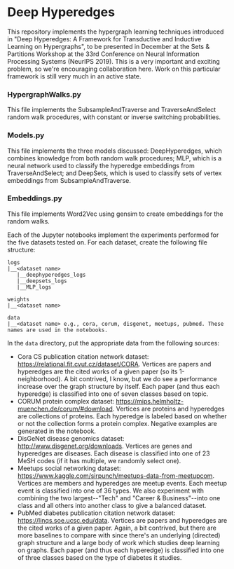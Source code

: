 # Deep Hyperedges

This repository implements the hypergraph learning techniques introduced in "Deep Hyperedges: A Framework for Transductive and Inductive Learning on Hypergraphs", to be presented in December at the Sets & Partitions Workshop at the 33rd Conference on Neural Information Processing Systems (NeurIPS 2019). This is a very important and exciting problem, so we're encouraging collaboration here. Work on this particular framework is still very much in an active state.

### HypergraphWalks.py
This file implements the SubsampleAndTraverse and TraverseAndSelect random walk procedures, with constant or inverse switching probabilities. 

### Models.py
This file implements the three models discussed: DeepHyperedges, which combines knowledge from both random walk procedures; MLP, which is a neural network used to classify the hyperedge embeddings from TraverseAndSelect; and DeepSets, which is used to classify sets of vertex embeddings from SubsampleAndTraverse.

### Embeddings.py
This file implements Word2Vec using gensim to create embeddings for the random walks.

Each of the Jupyter notebooks implement the experiments performed for the five datasets tested on. For each dataset, create the following file structure:

```
logs
|__<dataset name>
   |__deephyperedges_logs
   |__deepsets_logs
   |__MLP_logs

weights
|__<dataset name>

data
|__<dataset name> e.g., cora, corum, disgenet, meetups, pubmed. These names are used in the notebooks.
```
In the `data` directory, put the appropriate data from the following sources:
- Cora CS publication citation network dataset: https://relational.fit.cvut.cz/dataset/CORA. Vertices are papers and hyperedges are the cited works of a given paper (so its 1-neighborhood). A bit contrived, I know, but we do see a performance increase over the graph structure by itself. Each paper (and thus each hyperedge) is classified into one of seven classes based on topic.
- CORUM protein complex dataset: https://mips.helmholtz-muenchen.de/corum/#download. Vertices are proteins and hyperedges are collections of proteins. Each hyperedge is labeled based on whether or not the collection forms a protein complex. Negative examples are generated in the notebook.
- DisGeNet disease genomics dataset: http://www.disgenet.org/downloads. Vertices are genes and hyperedges are diseases. Each disease is classified into one of 23 MeSH codes (if it has multiple, we randomly select one).
- Meetups social networking dataset: https://www.kaggle.com/sirpunch/meetups-data-from-meetupcom. Vertices are members and hyperedges are meetup events. Each meetup event is classified into one of 36 types. We also experiment with combining the two largest--"Tech" and "Career & Business"--into one class and all others into another class to give a balanced dataset.
- PubMed diabetes publication citation network dataset: https://linqs.soe.ucsc.edu/data. Vertices are papers and hyperedges are the cited works of a given paper. Again, a bit contrived, but there are more baselines to compare with since there's an underlying (directed) graph structure and a large body of work which studies deep learning on graphs. Each paper (and thus each hyperedge) is classified into one of three classes based on the type of diabetes it studies.
